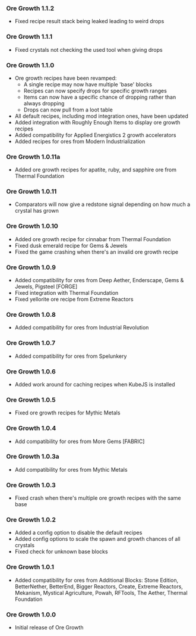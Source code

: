 ### Ore Growth 1.1.2
- Fixed recipe result stack being leaked leading to weird drops

### Ore Growth 1.1.1
- Fixed crystals not checking the used tool when giving drops

### Ore Growth 1.1.0
- Ore growth recipes have been revamped:
  - A single recipe may now have multiple 'base' blocks
  - Recipes can now specify drops for specific growth ranges
  - Items can now have a specific chance of dropping rather than always dropping
  - Drops can now pull from a loot table
- All default recipes, including mod integration ones, have been updated
- Added integration with Roughly Enough Items to display ore growth recipes
- Added compatibility for Applied Energistics 2 growth accelerators
- Added recipes for ores from Modern Industrialization

### Ore Growth 1.0.11a
- Added ore growth recipes for apatite, ruby, and sapphire ore from Thermal Foundation

### Ore Growth 1.0.11
- Comparators will now give a redstone signal depending on how much a crystal has grown

### Ore Growth 1.0.10
- Added ore growth recipe for cinnabar from Thermal Foundation
- Fixed dusk emerald recipe for Gems & Jewels
- Fixed the game crashing when there's an invalid ore growth recipe

### Ore Growth 1.0.9
- Added compatibility for ores from Deep Aether, Enderscape, Gems & Jewels, Pigsteel \[FORGE\]
- Fixed integration with Thermal Foundation
- Fixed yellorite ore recipe from Extreme Reactors

### Ore Growth 1.0.8
- Added compatibility for ores from Industrial Revolution

### Ore Growth 1.0.7
- Added compatibility for ores from Spelunkery

### Ore Growth 1.0.6
- Added work around for caching recipes when KubeJS is installed

### Ore Growth 1.0.5
- Fixed ore growth recipes for Mythic Metals

### Ore Growth 1.0.4
- Add compatibility for ores from More Gems \[FABRIC\]

### Ore Growth 1.0.3a
- Add compatibility for ores from Mythic Metals

### Ore Growth 1.0.3
- Fixed crash when there's multiple ore growth recipes with the same base

### Ore Growth 1.0.2
- Added a config option to disable the default recipes
- Added config options to scale the spawn and growth chances of all crystals
- Fixed check for unknown base blocks

### Ore Growth 1.0.1
- Added compatibility for ores from Additional Blocks: Stone Edition, BetterNether, BetterEnd, Bigger Reactors, Create, Extreme Reactors, Mekanism, Mystical Agriculture, Powah, RFTools, The Aether, Thermal Foundation

### Ore Growth 1.0.0
- Initial release of Ore Growth
